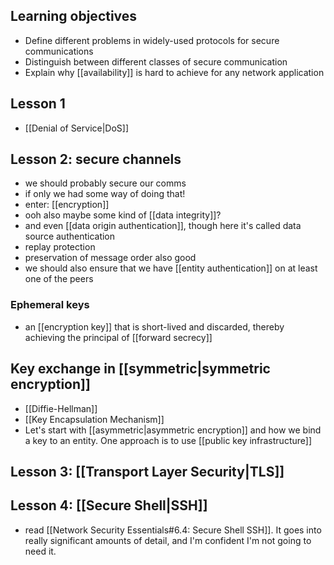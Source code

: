 ## Learning objectives
- Define different problems in widely-used protocols for secure communications
- Distinguish between different classes of secure communication
- Explain why [[availability]] is hard to achieve for any network application

## Lesson 1
- [[Denial of Service|DoS]]
## Lesson 2: secure channels
- we should probably secure our comms
- if only we had some way of doing that!
- enter: [[encryption]]
- ooh also maybe some kind of [[data integrity]]?
- and even [[data origin authentication]], though here it's called data source authentication
- replay protection
- preservation of message order also good
- we should also ensure that we have [[entity authentication]] on at least one of the peers
### Ephemeral keys
- an [[encryption key]] that is short-lived and discarded, thereby achieving the principal of [[forward secrecy]]
## Key exchange in [[symmetric|symmetric encryption]]
- [[Diffie-Hellman]]
- [[Key Encapsulation Mechanism]]
- Let's start with [[asymmetric|asymmetric encryption]] and how we bind a key to an entity. One approach is to use [[public key infrastructure]]
## Lesson 3: [[Transport Layer Security|TLS]]
## Lesson 4: [[Secure Shell|SSH]]
- read [[Network Security Essentials#6.4: Secure Shell SSH]]. It goes into really significant amounts of detail, and I'm confident I'm not going to need it.

